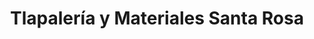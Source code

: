 ---
title: "Tlapalería y Materiales Santa Rosa"
url: /atenco/tlapaleria-y-materiales-santa-rosa/
shop: comercio
---